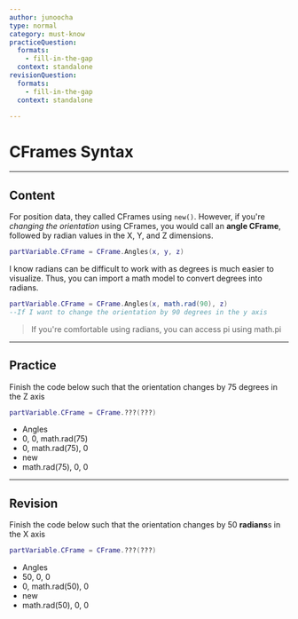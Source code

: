 ```yaml
---
author: junoocha
type: normal
category: must-know
practiceQuestion:
  formats:
    - fill-in-the-gap
  context: standalone
revisionQuestion:
  formats:
    - fill-in-the-gap
  context: standalone

---
```


# CFrames Syntax
---

## Content

For position data, they called CFrames using `new()`. However, if you're *changing the orientation* using CFrames, you would call an **angle CFrame**, followed by radian values in the X, Y, and Z dimensions.

```lua
partVariable.CFrame = CFrame.Angles(x, y, z)
```
I know radians can be difficult to work with as degrees is much easier to visualize. Thus, you can import a math model to convert degrees into radians.

```lua
partVariable.CFrame = CFrame.Angles(x, math.rad(90), z)
--If I want to change the orientation by 90 degrees in the y axis
```
> If you're comfortable using radians, you can access pi using math.pi
---

## Practice

Finish the code below such that the orientation changes by 75 degrees in the Z axis
```lua
partVariable.CFrame = CFrame.???(???)
```
- Angles
- 0, 0, math.rad(75)
- 0, math.rad(75), 0
- new
- math.rad(75), 0, 0

---

## Revision

Finish the code below such that the orientation changes by 50 **radians**s in the X axis
```lua
partVariable.CFrame = CFrame.???(???)
```
- Angles
- 50, 0, 0
- 0, math.rad(50), 0
- new
- math.rad(50), 0, 0